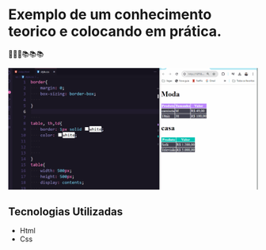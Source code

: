 # Exemplo de um conhecimento teorico e colocando em prática.
🚀🚀🚀📚📚📚

[<a href="https://github.com/jaksondeoliveiramartins" target="_blank"><img src="./praticando.gif" alt="gif do exercicio4"></a>]( )

## Tecnologias  Utilizadas
- Html
- Css

